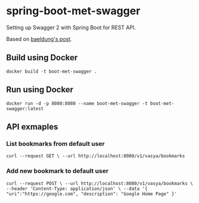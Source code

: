 # spring-boot-met-swagger

Setting up Swagger 2 with Spring Boot for REST API.

Based on [baeldung's post](http://www.baeldung.com/swagger-2-documentation-for-spring-rest-api).

## Build using Docker

`docker build -t boot-met-swagger .`

## Run using Docker

`docker run -d -p 8080:8080 --name boot-met-swagger -t boot-met-swagger:latest`

## API exmaples

### List bookmarks from default user
`curl --request GET \
  --url http://localhost:8080/v1/vasya/bookmarks`

 ### Add new bookmark to default user 
`curl --request POST \
  --url http://localhost:8080/v1/vasya/bookmarks \
  --header 'Content-Type: application/json' \
  --data '{
	"uri":"https://google.com",
	"description": "Google Home Page"
}'`
